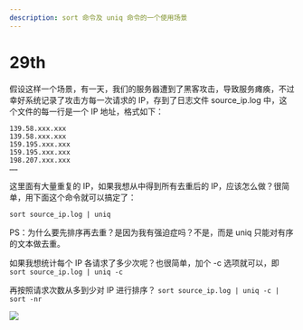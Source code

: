 ```yaml
---
description: sort 命令及 uniq 命令的一个使用场景
---
```


# 29th

假设这样一个场景，有一天，我们的服务器遭到了黑客攻击，导致服务瘫痪，不过幸好系统记录了攻击方每一次请求的 IP，存到了日志文件 source_ip.log 中，这个文件的每一行是一个 IP 地址，格式如下：

```
139.58.xxx.xxx 
139.58.xxx.xxx 
159.195.xxx.xxx 
159.195.xxx.xxx 
198.207.xxx.xxx
……
```

这里面有大量重复的 IP，如果我想从中得到所有去重后的 IP，应该怎么做？很简单，用下面这个命令就可以搞定了：

`sort source_ip.log | uniq`

PS：为什么要先排序再去重？是因为我有强迫症吗？不是，而是 uniq 只能对有序的文本做去重。

如果我想统计每个 IP 各请求了多少次呢？也很简单，加个 -c 选项就可以，即 `sort source_ip.log | uniq -c`

再按照请求次数从多到少对 IP 进行排序？ `sort source_ip.log | uniq -c | sort -nr`

![](https://tva1.sinaimg.cn/large/008eGmZEly1gnbbgp5s0yj30sq0ekab3.jpg)
